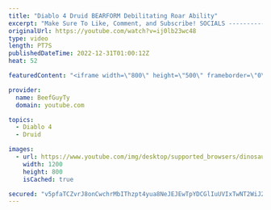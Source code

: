 ```yaml
---
title: "Diablo 4 Druid BEARFORM Debilitating Roar Ability"
excerpt: "Make Sure To Like, Comment, and Subscribe! SOCIALS ---------------------------------------------- Join Our ..."
originalUrl: https://youtube.com/watch?v=ij0lb23wc48
type: video
length: PT7S
publishedDateTime: 2022-12-31T01:00:12Z
heat: 52

featuredContent: "<iframe width=\"800\" height=\"500\" frameborder=\"0\" src=\"https://www.youtube.com/embed/ij0lb23wc48\" allow=\"accelerometer; autoplay; encrypted-media; gyroscope; picture-in-picture\" allowfullscreen></iframe>"

provider:
  name: BeefGuyTy
  domain: youtube.com

topics:
  - Diablo 4
  - Druid

images:
  - url: https://www.youtube.com/img/desktop/supported_browsers/dinosaur.png
    width: 1200
    height: 800
    isCached: true

secured: "v5pfaTCZvrJ8onCwchrMbIThzpt4yua8NeJEJEwTpYDCGlIuUVIxTwNT2WiJ2UGakxQIv9fP7yBHJHmTPQV7P+FO1upwlRJb9vRgSbtCggQqi3ltTvpD1qZwdP3j7M/m2HCJJMdOV+YyyPk4Fmn8iRYKp7KDbofn0gfhWOT2VFKU2m78OfuhOoINXFmx0i1cbi8zKUVUoiSwJITYz74mMi17hikE+Xj7WR6MnJYAtQYxP1e6UlrABq231asM1z3u0OvHhJ4f6jvsMOFoAGeqDYPKhEPN28CN/5qF7xPeaB3mKM9/ZEwwt1ycRcItUontAUrL4Z/l9pBcLMcqZx5HApgTFLSdAVq6zgyak0a6eWsV9D6CPPJmEDnKwVTY0wW4kMX1iYMiL7E1AwNqCq84t/frVnmsaj894aa+9R33Q1c=;1NLprI9o42CQCboh1SeKqg=="
---
```


